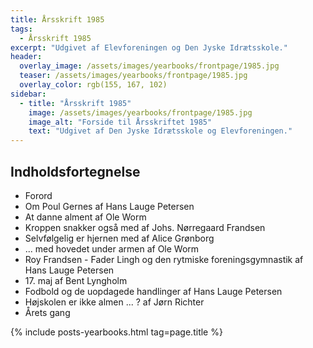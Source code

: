 ```yaml
---
title: Årsskrift 1985
tags:
  - Årsskrift 1985
excerpt: "Udgivet af Elevforeningen og Den Jyske Idrætsskole."
header:
  overlay_image: /assets/images/yearbooks/frontpage/1985.jpg
  teaser: /assets/images/yearbooks/frontpage/1985.jpg
  overlay_color: rgb(155, 167, 102)
sidebar:
  - title: "Årsskrift 1985"
    image: /assets/images/yearbooks/frontpage/1985.jpg
    image_alt: "Forside til Årsskriftet 1985"
    text: "Udgivet af Den Jyske Idrætsskole og Elevforeningen."
---
```


## Indholdsfortegnelse

- Forord
- Om Poul Gernes af Hans Lauge Petersen
- At danne alment af Ole Worm
- Kroppen snakker også med af Johs. Nørregaard Frandsen
- Selvfølgelig er hjernen med af Alice Grønborg
- ... med hovedet under armen af Ole Worm
- Roy Frandsen - Fader Lingh og den rytmiske foreningsgymnastik af Hans Lauge Petersen
- 17\. maj af Bent Lyngholm
- Fodbold og de uopdagede handlinger af Hans Lauge Petersen
- Højskolen er ikke almen ... ? af Jørn Richter
- Årets gang

{% include posts-yearbooks.html tag=page.title %}
